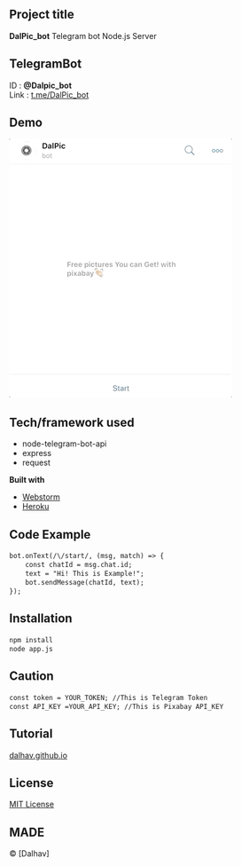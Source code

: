 
## Project title
**DalPic_bot** Telegram bot Node.js Server

## TelegramBot
ID : __@Dalpic_bot__<br>
Link : [t.me/DalPic_bot](https://t.me/DalPic_bot)

## Demo
![pic](dalpicbot.gif)

## Tech/framework used
 - node-telegram-bot-api
 - express
 - request

<b>Built with</b>
- [Webstorm](https://www.jetbrains.com/webstorm/)
- [Heroku](https://www.heroku.com/)

## Code Example
~~~
bot.onText(/\/start/, (msg, match) => {
    const chatId = msg.chat.id;
    text = "Hi! This is Example!";
    bot.sendMessage(chatId, text);
});
~~~

## Installation
~~~
npm install
node app.js
~~~

## Caution
~~~
const token = YOUR_TOKEN; //This is Telegram Token
const API_KEY =YOUR_API_KEY; //This is Pixabay API_KEY
~~~

## Tutorial
[dalhav.github.io](https://dalhav.github.io/2019/06/06/DalPicbot/)

## License
[MIT License](LICENSE)

## MADE
© [Dalhav]
